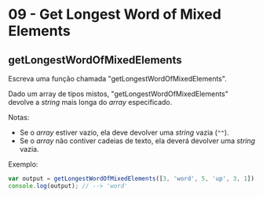 # 09 - Get Longest Word of Mixed Elements

## getLongestWordOfMixedElements

Escreva uma função chamada "getLongestWordOfMixedElements".

Dado um array de tipos mistos, "getLongestWordOfMixedElements" devolve a _string_ mais longa do _array_ especificado.

Notas:

* Se o _array_ estiver vazio, ela deve devolver uma _string_ vazia \(`""`\).
* Se o _array_ não contiver cadeias de texto, ela deverá devolver uma _string_ vazia.

Exemplo:

```javascript
var output = getLongestWordOfMixedElements([3, 'word', 5, 'up', 3, 1]);
console.log(output); // --> 'word'
```


